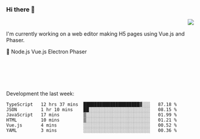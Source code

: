 ### Hi there 👋

<img align="right" src="https://github-readme-stats.vercel.app/api?username=jasonpanggo"/>

<br>
<p align="left">
I'm currently working on a web editor making H5 pages using Vue.js and Phaser.
</p>
<p align="left">
📖 Node.js Vue.js Electron Phaser
</p>
<br>
<br>
<br>
<br>

Development the last week:
<!--START_SECTION:waka-->

```text
TypeScript   12 hrs 37 mins  █████████████████████▓░░░   87.18 %
JSON         1 hr 10 mins    ██░░░░░░░░░░░░░░░░░░░░░░░   08.15 %
JavaScript   17 mins         ▒░░░░░░░░░░░░░░░░░░░░░░░░   01.99 %
HTML         10 mins         ▒░░░░░░░░░░░░░░░░░░░░░░░░   01.21 %
Vue.js       4 mins          ░░░░░░░░░░░░░░░░░░░░░░░░░   00.52 %
YAML         3 mins          ░░░░░░░░░░░░░░░░░░░░░░░░░   00.36 %
```

<!--END_SECTION:waka-->

<!--
**JASONPANGGO/jasonpanggo** is a ✨ _special_ ✨ repository because its `README.md` (this file) appears on your GitHub profile.

Here are some ideas to get you started:

- 🔭 I’m currently working on ...
- 🌱 I’m currently learning ...
- 👯 I’m looking to collaborate on ...
- 🤔 I’m looking for help with ...
- 💬 Ask me about ...
- 📫 How to reach me: ...
- 😄 Pronouns: ...
- ⚡ Fun fact: ...
-->
